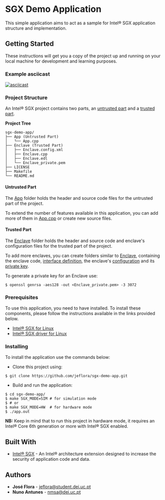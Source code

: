# SGX Demo Application

This simple application aims to act as a sample for Intel® SGX application structure and implementation.

## Getting Started

These instructions will get you a copy of the project up and running on your local machine for development and learning purposes.

### Example asciicast

[![asciicast](https://asciinema.org/a/212958.svg)](https://asciinema.org/a/212958)

### Project Structure

An Intel® SGX project contains two parts, an [untrusted part](./App) and a [trusted part](./Enclave).

**Project Tree**
```
sgx-demo-app/
├── App (Untrusted Part)
│   └── App.cpp
├── Enclave (Trusted Part)
│   ├── Enclave.config.xml
│   ├── Enclave.cpp
│   ├── Enclave.edl
│   └── Enclave_private.pem
├── LICENSE
├── Makefile
└── README.md
```

#### Untrusted Part

The [App](./App) folder holds the header and source code files for the untrusted part of the project.

To extend the number of features available in this application, you can add more of them in [App.cpp](./App/App.cpp) or create new source files.

#### Trusted Part

The [Enclave](./Enclave) folder holds the header and source code and enclave's configuration files for the trusted part of the project.

To add more enclaves, you can create folders similar to [Enclave](./Enclave), containing the enclave code, [interface definition](./Enclave/Enclave.edl), the enclave's [configuration](./Enclave/Enclave.config.xml) and its [private key](./Enclave/Enclave_private.pem).

To generate a private key for an Enclave use:
```
$ openssl genrsa -aes128 -out <Enclave_private.pem> -3 3072
```

### Prerequisites

To use this application, you need to have installed. To install these components, please follow the instructions available in the links provided below.

* [Intel® SGX for Linux](https://github.com/intel/linux-sgx)
* [Intel® SGX driver for Linux](https://github.com/01org/linux-sgx-driver)


### Installing

To install the application use the commands below:

* Clone this project using:

`$ git clone https://github.com/jeflora/sgx-demo-app.git`

* Build and run the application:

```
$ cd sgx-demo-app/
$ make SGX_MODE=SIM # for simulation mode
$ # or
$ make SGX_MODE=HW  # for hardware mode
$ ./app.out
```

**NB:** Keep in mind that to run this project in hardware mode, it requires an Intel® Core 6th generation or more with Intel® SGX enabled.

## Built With

* [Intel® SGX](https://software.intel.com/en-us/sgx) - An Intel® architecture extension designed to increase the security of application code and data.

## Authors

* **José Flora**   - <jeflora@student.dei.uc.pt>
* **Nuno Antunes** - <nmsa@dei.uc.pt>
